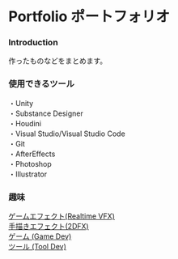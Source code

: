 # Portfolio ポートフォリオ

### Introduction
作ったものなどをまとめます。<br>

### 使用できるツール
・Unity<br>
・Substance Designer<br>
・Houdini<br>
・Visual Studio/Visual Studio Code<br>
・Git<br>
・AfterEffects<br>
・Photoshop<br>
・Illustrator<br>

### 趣味
[ゲームエフェクト(Realtime VFX)](markdown/vfx.md)<br>
[手描きエフェクト(2DFX)](markdown/2dfx.md)<br>
[ゲーム (Game Dev)](markdown/game.md)<br>
[ツール (Tool Dev)](markdown/tools.md)<br>

